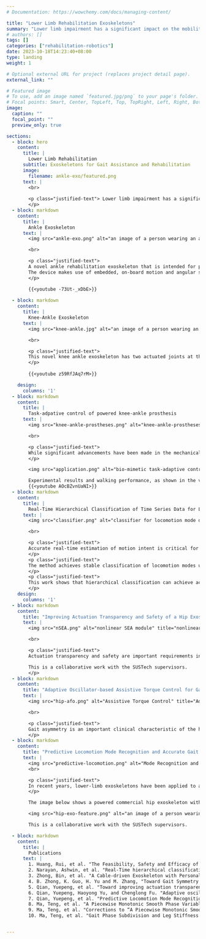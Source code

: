 ```yaml
---
# Documentation: https://wowchemy.com/docs/managing-content/

title: "Lower Limb Rehabilitation Exoskeletons"
summary: "Lower limb impairment has a significant impact on the mobility of those affected takes away their independence and reduces their quality of life. We are developing a range of lower limb rehabilitation exoskeletons for gait assistance and rehabilitation and the associated sensing and control technologies."
# authors: []
tags: []
categories: ["rehabilitation-robotics"]
date: 2023-10-18T14:23:40+08:00
type: landing
weight: 1

# Optional external URL for project (replaces project detail page).
external_link: ""

# Featured image
# To use, add an image named `featured.jpg/png` to your page's folder.
# Focal points: Smart, Center, TopLeft, Top, TopRight, Left, Right, BottomLeft, Bottom, BottomRight.
image:
  caption: ""
  focal_point: ""
  preview_only: true

sections:
  - block: hero
    content:
      title: |
        Lower Limb Rehabilitation
      subtitle: Exoskeletons for Gait Assistance and Rehabilitation
      image:
        filename: ankle-exo/featured.png
      text: |
        <br>
        
        <p class="justified-text"> Lower limb impairment has a significant impact on the mobility of those affected. In addition to taking away independence of those affected, it also limits their physical and social activities leading to significantly reduced quality of life. Lower limb rehabilitation exoskeletons can be used to provide gait assistance and rehabilitation to those affected by lower limb impairment. We are developing exoskeletons that can be used for ankle only and combined knee-ankle rehabilitation as well as the associated sensing and control technologies.
        </p>
  - block: markdown
    content:
      title: |
        Ankle Exoskeleton
      text: |
        <img src="ankle-exo.png" alt="an image of a person wearing an ankle exoskeleton" title="Ankle Exoskeleton">

        <br>

        <p class="justified-text">
        A novel ankle rehabilitation exoskeleton that is intended for post-stroke rehabilitation training. It has a single actuated ankle joint that provides assistive torque during dorsiflexion and plantarflexion. The device is designed to be lightweight and compact, with a total weight of 3.5 kg. The device is also designed to be modular with the actuation unit in a lighweight wearable backpack. Assistive forces are transmitted to the ankle joint via a Bowden cable mechanism through a lightweight, unobtrusive ankle brace. We make use of inherently compliant series elastic actuators (SEAs) to generate the assistive forces for the device. The inherent compliance improves the safety of the device and allows for the device to use precise force control rather than position control based assistiance schemes. 
        The device makes use of embedded, on-board motion and angular sensors along with advanced learning algorithms to deliver assistive forces synchronized to the user's gait, and tailored to the user's needs. Preliminary studies with stroke patients show improvement in 10MWT, 6MWT and TUGT scores after training with the device. Further studies are being conducted to evaluate the efficacy of the device.
        </p>

        {{<youtube -73Ut-_xDbE>}}
      
  - block: markdown
    content:
      title: |
        Knee-Ankle Exoskeleton
      text: |
        <img src="knee-ankle.jpg" alt="an image of a person wearing an knee-ankle exoskeleton" title="Knee-Ankle Exoskeleton">

        <br>

        <p class="justified-text">
        This novel knee ankle exoskeleton has two actuated joints at the knee and the ankle, and is driven by a pair of series elastic actuators (SEAs). It provides assistance for ankle dorsiflexion/plantarflexion and knee flexion/extension. The device is designed to be lightweight and compact, with a total weight of 4.5 kg. The device is also designed to be modular with the actuation unit in a lighweight wearable backpack. Assistive forces are transmitted to the ankle joint via a Bowden cable mechanism through a lightweight, unobtrusive ankle brace. The device makes use of embedded, on-board motion and angular sensors along with advanced learning algorithms to deliver assistive forces synchronized to the user's gait, and tailored to the user's needs. Seven subacute stroke survivors participated and completed the clinical experiments. Compared to the baseline, we observed increases in the foot contact angle and knee flexion peak by 70.1% (p < 0.05) and 60.0 % (p < 0.05) with personalized assistance. Personalized assistance contributed to the improvements in temporal gait symmetry of more impaired participants (p < 0.05), and it led to a 22.8 % and 51.3 % (p < 0.05) reduction in the muscle activities of ankle flexor muscles. 
        </p>
        
        {{<youtube z59RfJAq7rM>}}

    design:
      columns: '1'
  - block: markdown
    content:
      title: |
        Task-adpative control of powered knee-ankle prosthesis
      text: |
        <img src="knee-ankle-prostheses.png" alt="knee-ankle-prostheses" title="knee-ankle-prostheses">

        <br>

        <p class="justified-text">
        While significant advancements have been made in the mechanical and task-specific controller designs of powered knee-ankle prostheses, developing a task-adaptive control framework that generalizes across various locomotion modes and terrain conditions remains an open problem. Our study aims including investigating the biomechanics of lower limb in demanding tasks(such as ramp climbing and stair climbing), designing a powered knee-ankle prosthesis, and developing bio-mimetic task-adaptive controllers. 
        </p>

        <img src="application.png" alt="bio-mimetic task-adaptive control" title="bio-mimetic task-adaptive control">

        Experimental results and walking performance, as shown in the video below, highlight the feasibility and superiority of our work.
        {{<youtube AOcBZvnUaNI>}}
  - block: markdown
    content:
      title: |
        Real-Time Hierarchical Classification of Time Series Data for Locomotion Mode Detection
      text: |
        <img src="classifier.png" alt="classifier for locomotion mode detection" title="Real-Time Hierarchical Classification">

        <br>

        <p class="justified-text">
        Accurate real-time estimation of motion intent is critical for rendering useful assistance using wearable robotic prosthetic and exoskeleton devices during user-initiated motions. This work evaluated hierarchical classification as a strategy for real-time locomotion mode recognition for the control of wearable robotic prostheses and exoskeletons during user-initiated motions. We collected motion data from 8 subjects using 7 inertial sensors for 16 different lower limb locomotion modes. A CNN based hierarchical classifier is trained to classify the modes into a specified label hierarchy. We measure the accuracy, stability, behaviour during mode transitions and suitability for real-time inference of the classifier. 
        </p>
        <p class="justified-text">
        The method achieves stable classification of locomotion modes using 1280 ms of time history data. It achieves average classification accuracy of 94.34% and an average $AU(\overline{PRC})$ of 0.773 - comparable to similar classifiers. The method produces more informative classifications at transitions between modes. Less specific classes are classified earlier than more specific classes in the hierarchy. The inference step of the classifier can be executed in less than 2 ms on embedded hardware, indicating suitability for real-time operation. 
        </p>
        <p class="justified-text">
        This work shows that hierarchical classification can achieve accurate detection of locomotion modes and can break up mode transitions into multiple transitions between modes of different specificity. Significance: Multi-specific hierarchical classification of locomotion modes could lead to smoother, more fine grained control adaptation of wearable robots during locomotion mode transitions. 
        </p>
    design:
      columns: '1'
  - block: markdown
    content:
      title: "Improving Actuation Transparency and Safety of a Hip Exoskeleton with a Novel Nonlinear Series Elastic Actuator"
      text: |
        <img src="nSEA.png" alt="nonlinear SEA module" title="nonlinear SEA module">

        <br>

        <p class="justified-text">
        Actuation transparency and safety are important requirements in the design and control of assistive exoskeletons for individuals who suffer lower limb deficits but still maintain a certain level of voluntary motor control. In recent years, series elastic actuator (SEA) has been regarded as a promising solution for transparent actuation and safe human-robot interaction, thus SEAs are widely developed and applied in assistive exoskeletons. However, existing SEAs designed for assistive exoskeletons still lack both actuation transparency and safety because of high stiffness of the elastic element and high mechanical impedance of the actuators. To address this problem, a novel nonlinear SEA (nSEA) is presented in this paper. The optimized nonlinear series elastic element coupled with a quasi-direct drive motor creates the nSEA with low mechanical impedance, high back-drivability, and less acoustic noise. Besides, a new torque control, based on cascade PI control, is proposed for the nSEA to control the interaction torque with high accuracy and robustness. Finally, an experimental evaluation with human subjects is performed to validate the advantages of the nSEA-driven hip exoskeleton in the realization of actuation transparency and safety. The root-mean-square (RMS) interaction torque in zero impedance mode is as low as 0.051 Nm during walking conditions, leading to negligible negative influence on the hip joint's range of motion, walking speed, and energy expenditure when wearing the hip exoskeleton.

        This is a collaborative work with the SUSTech supervisors.
        </p>
  - block: markdown
    content:
      title: "Adaptive Oscillator-based Assistive Torque Control for Gait Asymmetry Correction with a nSEA-driven Hip Exoskeleton"
      text: |
        <img src="hip-afo.png" alt="Assistive Torque Control" title="Adaptive Oscillator-based Assistive Torque Control for Gait Asymmetry Correction">

        <br>

        <p class="justified-text">
        Gait asymmetry is an important clinical characteristic of the hemiplegic gait most stroke survivors suffered, leading to restricted functional mobility and long-term negative impact on their quality of life. In recent years, robot assistance has been proven able to improve stroke patients' functional walking, but few studies have been conducted to specifically correct the gait asymmetry of stroke patients during the whole gait cycle. In this work, an adaptive oscillator-based assistive torque control was developed and implemented on a unilateral hip exoskeleton driven by a novel nonlinear series elastic actuator (nSEA), aiming at correcting gait asymmetry at hip joints during the whole gait cycle. The adaptive oscillator-based gait asymmetry detection method extracted continuous gait phase and gait asymmetry seamlessly, and then the proposed assistive control attempted to correct gait asymmetry by delivering precise assistive torques synchronized with the continuous gait phase of the patients' gait. An initial experimental study was conducted to evaluate the proposed assistive control on seven healthy subjects with artificial impairment. The participants walked on a treadmill with assistance from the hip exoskeleton, while artificial impairment was added to mimic the hemiplegic gait with both spatial and temporal asymmetry (such as reduced hip flexion on the impaired side and reduced hip extension on the healthy side). Experimental results suggested the effectiveness of the proposed assistive control in restoring gait symmetry to levels comparable to a normal gait of the participants (p < 0.05).
        </p>
  - block: markdown
    content:
      title: "Predictive Locomotion Mode Recognition and Accurate Gait Phase Estimation for Hip Exoskeleton on Various Terrains"
      text: |
        <img src="predictive-locomotion.png" alt="Mode Recognition and Gait Phase Estimation" title="Mode Recognition and Gait Phase Estimation">
        <br>

        <p class="justified-text">  
        In recent years, lower-limb exoskeletons have been applied to assist people with weak mobility in daily life, which requires enhanced adaptability to complex environments. To achieve a smooth transition between different assistive strategies and provide proper assistance at the desired timing during locomotion on various terrains, two significant issues should be addressed: the delay of locomotion mode recognition (LMR) and the accuracy of gait phase estimation (GPE), which are yet critical challenges for exoskeleton controls. To tackle these challenges, a high-level exoskeleton control, including a depth sensor-based LMR method and an adaptive oscillator-based GPE approach, is developed in this study for terrain-adaptive assistive walking. An experimental study was conducted to evaluate the effectiveness and usability of the proposed control in a real-world scenario. Experimental results suggested that the depth sensor-based LMR method can detect the locomotion mode change 0.5 step ahead of the assistive strategy switch of the leading leg, while the average environment classification accuracy across five subjects was higher than 98%. The accuracy is comparable with the state-of-the-art LMR methods, but its predictive capability is beyond existing LMR methods applied in lower-limb exoskeletons. Moreover, the adaptive oscillator-based GPE approach accurately estimated the user's gait phase during locomotion on various terrains, with a root-mean-square (RMS) gait phase reset error of only 4.12 +/- 0.27%, outperforming the literature standard.
        </p>

        The image below shows a powered commercial hip exoskeleton with the proposed LMR-approached sensing system.

        <img src="hip-exo-feature.png" alt="an image of a person wearing a powered hip exoskeleton" title="Hip Exoskeleton with LMR Sensing System">

        This is a collaborative work with the SUSTech supervisors.

  - block: markdown
    content:
      title: |
        Publications
      text: |
        1. Huang, Rui, et al. "The Feasibility, Safety and Efficacy of Robot-Assisted Gait Training Based on a Wearable Ankle Robot in Stroke Rehabilitation." International Conference on Intelligent Robotics and Applications. Singapore: Springer Nature Singapore, 2023.
        2. Narayan, Ashwin, et al. "Real-Time hierarchical classification of time series data for locomotion mode detection." IEEE Journal of Biomedical and Health Informatics 26.4 (2021): 1749-1760.
        3. Zhong, Bin, et al. "A Cable-driven Exoskeleton with Personalized Assistance Improves the Gait Metrics of People in Subacute Stroke." IEEE Transactions on Neural Systems and Rehabilitation Engineering (2023).
        4. B. Zhong, K. Guo, H. Yu and M. Zhang, "Toward Gait Symmetry Enhancement via a Cable-Driven Exoskeleton Powered by Series Elastic Actuators," in IEEE Robotics and Automation Letters, vol. 7, no. 2, pp. 786-793, April 2022, doi: 10.1109/LRA.2021.3130639.
        5. Qian, Yuepeng, et al. "Toward improving actuation transparency and safety of a hip exoskeleton with a novel nonlinear series elastic actuator." IEEE/ASME Transactions on Mechatronics 28.1 (2022): 417-428.
        6. Qian, Yuepeng, Haoyong Yu, and Chenglong Fu. "Adaptive oscillator-based assistive torque control for gait asymmetry correction with a nSEA-driven hip exoskeleton." IEEE Transactions on Neural Systems and Rehabilitation Engineering 30 (2022): 2906-2915.
        7. Qian, Yuepeng, et al. "Predictive Locomotion Mode Recognition and Accurate Gait Phase Estimation for Hip Exoskeleton on Various Terrains," in IEEE Robotics and Automation Letters 7.3 (2022): 6439-6446.
        8. Ma, Teng, et al. "A Piecewise Monotonic Smooth Phase Variable for Speed-Adaptation Control of Powered Knee-Ankle Prostheses." IEEE Robotics and Automation Letters 7.3 (2022): 8526--8533.
        9. Ma, Teng, et al. "Corrections to “A Piecewise Monotonic Smooth Phase Variable for Speed-Adaption Control of Powered Knee-Ankle Prostheses.” IEEE Robotics and Automation Letters 7.4 (2022): 11475-11475.
        10. Ma, Teng, et al. "Gait Phase Subdivision and Leg Stiffness Estimation During Stair Climbing." IEEE Transactions on Neural Systems and Rehabilitation Engineering 30 (2022): 860-868.


---
```

